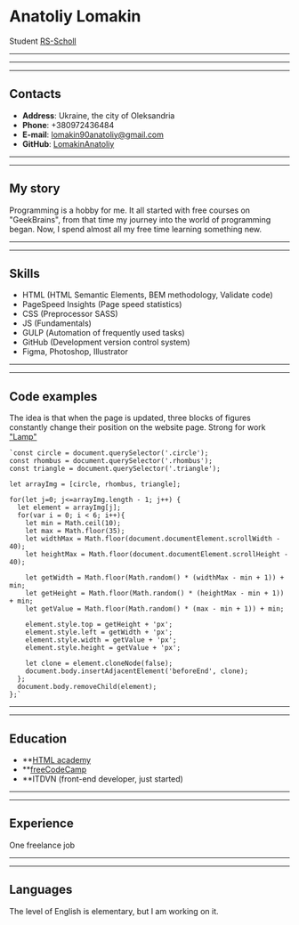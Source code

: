 # Anatoliy Lomakin

Student [RS-Scholl](https://rs.school/)

___
___
___

## Contacts

- **Address**: Ukraine, the city of Oleksandria
- **Phone**: +380972436484
- **E-mail**: lomakin90anatoliy@gmail.com
- **GitHub**: [LomakinAnatoliy](https://github.com/LomakinAnatoliy)

___
___

## My story

Programming is a hobby for me. It all started with free courses on "GeekBrains", from that time my journey into the world of programming began. Now, I spend almost all my free time learning something new.

___
___

## Skills

- HTML (HTML Semantic Elements, BEM methodology, Validate code)
- PageSpeed ​​Insights (Page speed statistics)
- CSS (Preprocessor SASS)
- JS (Fundamentals)
- GULP (Аutomation of frequently used tasks)
- GitHub (Development version control system)
- Figma, Photoshop, Illustrator

___
___

## Code examples

The idea is that when the page is updated, three blocks of figures constantly change their position on the website page. Strong for work ["Lamp"](https://github.com/LomakinAnatoliy/TestWork-Lamp/blob/main/build/js/script.js)


    `const circle = document.querySelector('.circle');
    const rhombus = document.querySelector('.rhombus');
    const triangle = document.querySelector('.triangle');

    let arrayImg = [circle, rhombus, triangle];

    for(let j=0; j<=arrayImg.length - 1; j++) {
      let element = arrayImg[j];
      for(var i = 0; i < 6; i++){
        let min = Math.ceil(10);
        let max = Math.floor(35);
        let widthMax = Math.floor(document.documentElement.scrollWidth - 40);
        let heightMax = Math.floor(document.documentElement.scrollHeight - 40);

        let getWidth = Math.floor(Math.random() * (widthMax - min + 1)) + min;
        let getHeight = Math.floor(Math.random() * (heightMax - min + 1)) + min;
        let getValue = Math.floor(Math.random() * (max - min + 1)) + min;

        element.style.top = getHeight + 'px';
        element.style.left = getWidth + 'px';
        element.style.width = getValue + 'px';
        element.style.height = getValue + 'px';

        let clone = element.cloneNode(false);
        document.body.insertAdjacentElement('beforeEnd', clone);
      };
      document.body.removeChild(element);
    };`

___
___

## Education

- **[HTML academy](https://htmlacademy.ru/profile/id593313)
- **[freeCodeCamp](https://www.freecodecamp.org/ukrainian/lomakin-1990-06-01)
- **ITDVN (front-end developer, just started)

___
___

## Experience

One freelance job

___
___

## Languages

The level of English is elementary, but I am working on it.
